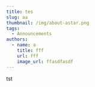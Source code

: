 ```yaml
---
title: tes
slug: aa
thumbnail: /img/about-astar.png
tags:
  - Announcements
authors:
  - name: a
    title: fff
    url: fff
    image_url: ffasdfasdf
---
```

t﻿st